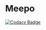 # Meepo
[![Codacy Badge](https://api.codacy.com/project/badge/Grade/b66824bf42bb4a85b7e43b69cc2f3952)](https://www.codacy.com/manual/hirotasoshu/JoinedAttitudeDetection?utm_source=github.com&amp;utm_medium=referral&amp;utm_content=hirotasoshu/JoinedAttitudeDetection&amp;utm_campaign=Badge_Grade)
